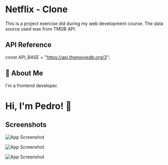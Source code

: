 
# Netflix - Clone

This is a project exercise did during my web development course. The data source used was from TMDB API.

## API Reference

const API_BASE = "https://api.themoviedb.org/3";


## 🚀 About Me
I'm a frontend developer.


# Hi, I'm Pedro! 👋


## Screenshots

![App Screenshot]("./netflix-1.png)

![App Screenshot]("./netflix-2.png)

![App Screenshot]("./netflix-3.png)


